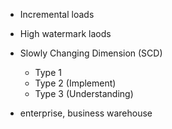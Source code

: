 + Incremental loads
+ High watermark laods
+ Slowly Changing Dimension (SCD)
    + Type 1
    + Type 2 (Implement)
    + Type 3 (Understanding) 


+ enterprise, business warehouse